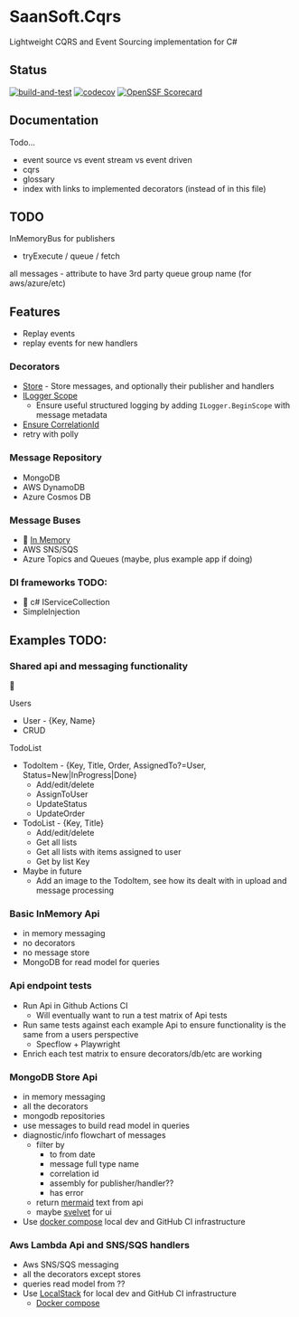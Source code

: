 # SaanSoft.Cqrs

Lightweight CQRS and Event Sourcing implementation for C#

## Status

[![build-and-test](https://github.com/saan800/saansoft-cqrs/actions/workflows/build-and-test.yml/badge.svg?branch=main)](https://github.com/saan800/saansoft-cqrs/actions/workflows/build-and-test.yml) 
[![codecov](https://codecov.io/gh/saan800/saansoft-cqrs/graph/badge.svg?token=FIHYI10VIW)](https://codecov.io/gh/saan800/saansoft-cqrs)
[![OpenSSF Scorecard](https://api.securityscorecards.dev/projects/github.com/saan800/saansoft-cqrs/badge)](https://securityscorecards.dev/viewer/?uri=github.com/saan800/saansoft-cqrs)


## Documentation

Todo...
* event source vs event stream vs event driven
* cqrs
* glossary
* index with links to implemented decorators (instead of in this file)

## TODO

InMemoryBus for publishers
- tryExecute / queue / fetch

all messages - attribute to have 3rd party queue group name (for aws/azure/etc)

## Features

* Replay events
* replay events for new handlers

### Decorators

* [Store](./src/SaanSoft.Cqrs.Decorator/Store/README.md) - Store messages, and optionally their publisher and handlers
* [ILogger Scope](./src/SaanSoft.Cqrs.Decorator/LoggerScope/README.md)
  * Ensure useful structured logging by adding `ILogger.BeginScope` with message metadata
* [Ensure CorrelationId](./src/SaanSoft.Cqrs.Decorator.EnsureCorrelationId/README.md) <!--  can we do similar for auth id? -->
* retry with polly

### Message Repository

* MongoDB
* AWS DynamoDB
* Azure Cosmos DB

### Message Buses

* :eyes: [In Memory](./src/SaanSoft.Cqrs/Bus)
* AWS SNS/SQS
* Azure Topics and Queues (maybe, plus example app if doing)

### DI frameworks TODO:

* :eyes: c# IServiceCollection
* SimpleInjection

## Examples TODO:

### Shared api and messaging functionality

:eyes:

Users

* User - {Key, Name}
* CRUD

TodoList

* TodoItem - {Key, Title, Order, AssignedTo?=User, Status=New|InProgress|Done}
  * Add/edit/delete
  * AssignToUser
  * UpdateStatus
  * UpdateOrder
* TodoList - {Key, Title}
  * Add/edit/delete
  * Get all lists
  * Get all lists with items assigned to user
  * Get by list Key
* Maybe in future
  * Add an image to the TodoItem, see how its dealt with in upload and message processing

### Basic InMemory Api

* in memory messaging
* no decorators
* no message store
* MongoDB for read model for queries 

### Api endpoint tests

* Run Api in Github Actions CI
  * Will eventually want to run a test matrix of Api tests
* Run same tests against each example Api to ensure functionality is the same from a users perspective
  * Specflow + Playwright
* Enrich each test matrix to ensure decorators/db/etc are working

### MongoDB Store Api

* in memory messaging
* all the decorators
* mongodb repositories 
* use messages to build read model in queries
* diagnostic/info flowchart of messages
  * filter by
    * to from date
    * message full type name
    * correlation id
    * assembly for publisher/handler??
    * has error 
  * return [mermaid](https://mermaid.js.org/syntax/flowchart.html) text from api
  * maybe [svelvet](https://svelvet.mintlify.app/components/node) for ui
* Use [docker compose](https://www.mongodb.com/resources/products/compatibilities/docker) local dev and GitHub CI infrastructure

### Aws Lambda Api and SNS/SQS handlers

* Aws SNS/SQS messaging
* all the decorators except stores
* queries read model from ??
* Use [LocalStack](https://www.localstack.cloud/) for local dev and GitHub CI infrastructure
  * [Docker compose](https://docs.localstack.cloud/getting-started/installation/#docker-compose)
